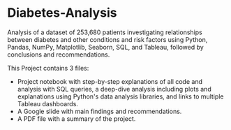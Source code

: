 # Diabetes-Analysis
Analysis of a dataset of 253,680 patients investigating relationships between diabetes and other conditions and risk factors using Python, Pandas, NumPy, Matplotlib, Seaborn, SQL, and Tableau, followed by conclusions and recommendations.

This Project contains 3 files:
* Project notebook with step-by-step explanations of all code and analysis with SQL queries, a deep-dive analysis including plots and explanations using Python's data analysis libraries, and links to multiple Tableau dashboards.
* A Google slide with main findings and recommendations.
* A PDF file with a summary of the project.

